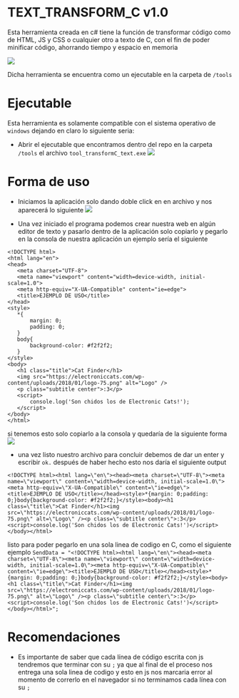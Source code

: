 # TEXT_TRANSFORM_C v1.0
Esta herramienta creada en c# tiene la función de transformar código como de HTML, JS y CSS o cualquier otro a texto de C,
con el fin de poder minificar código, ahorrando tiempo y espacio en memoria

![](https://github.com/ElectronicCats/Cat_Finder/wiki/assets/transformC.PNG)

Dicha herramienta se encuentra como un ejecutable en la carpeta de ```/tools```

# Ejecutable
 
Esta herramienta es solamente compatible con el sistema operativo de ```windows``` dejando en claro lo siguiente seria: 

* Abrir el ejecutable que encontramos dentro del repo en la carpeta  ```/tools``` el archivo ```tool_transformC_text.exe```
![](https://github.com/ElectronicCats/Cat_Finder/wiki/assets/ejecutar_exe.PNG)

# Forma de uso

  * Iniciamos la aplicación solo dando doble click en en archivo y nos aparecerá lo siguiente
  ![](https://github.com/ElectronicCats/Cat_Finder/wiki/assets/inicio_exe.PNG)
  
  * Una vez iniciado el programa podemos crear nuestra web en algún editor de texto y pasarlo dentro de la aplicación solo copiarlo y pegarlo en la consola de nuestra aplicación un ejemplo sería el siguiente 

  
 ```
 <!DOCTYPE html>
<html lang="en">
<head>
    <meta charset="UTF-8">
    <meta name="viewport" content="width=device-width, initial-scale=1.0">
    <meta http-equiv="X-UA-Compatible" content="ie=edge">
    <title>EJEMPLO DE USO</title>
</head>
<style>
    *{
        margin: 0;
        padding: 0;
    }
    body{
        background-color: #f2f2f2;
    }
</style>
<body>
    <h1 class="title">Cat Finder</h1>
    <img src="https://electroniccats.com/wp-content/uploads/2018/01/logo-75.png" alt="Logo" />
    <p class="subtitle center">:3</p>
    <script>
        console.log('Son chidos los de Electronic Cats!');
    </script>
</body>
</html>
 ```
 si tenemos esto solo copiarlo a la consola y quedaría de la siguiente forma 
 ![](https://github.com/ElectronicCats/Cat_Finder/wiki/assets/copycode_exe.PNG)
 
 * una vez listo nuestro archivo para concluir debemos de dar un enter y escribir ```ok.``` después de haber hecho esto nos daría el siguiente output
 
 ```<!DOCTYPE html><html lang=\"en\"><head><meta charset=\"UTF-8\"><meta name=\"viewport\" content=\"width=device-width, initial-scale=1.0\"><meta http-equiv=\"X-UA-Compatible\" content=\"ie=edge\"><title>EJEMPLO DE USO</title></head><style>*{margin: 0;padding: 0;}body{background-color: #f2f2f2;}</style><body><h1 class=\"title\">Cat Finder</h1><img src=\"https://electroniccats.com/wp-content/uploads/2018/01/logo-75.png\" alt=\"Logo\" /><p class=\"subtitle center\">:3</p><script>console.log('Son chidos los de Electronic Cats!')</script></body></html>```
 
 listo para poder pegarlo en una sola linea de codigo en C, como el siguiente ejemplo
```SendData = "<!DOCTYPE html><html lang=\"en\"><head><meta charset=\"UTF-8\"><meta name=\"viewport\" content=\"width=device-width, initial-scale=1.0\"><meta http-equiv=\"X-UA-Compatible\" content=\"ie=edge\"><title>EJEMPLO DE USO</title></head><style>*{margin: 0;padding: 0;}body{background-color: #f2f2f2;}</style><body><h1 class=\"title\">Cat Finder</h1><img src=\"https://electroniccats.com/wp-content/uploads/2018/01/logo-75.png\" alt=\"Logo\" /><p class=\"subtitle center\">:3</p><script>console.log('Son chidos los de Electronic Cats!')</script></body></html>";```

# Recomendaciones

  * Es importante de saber que cada línea de código escrita con js tendremos que terminar con su ```;``` ya que al final de el proceso nos entrega una sola linea de codigo y esto en js nos marcaria error al momento de correrlo en el navegador si no terminamos cada línea con su ```;```
